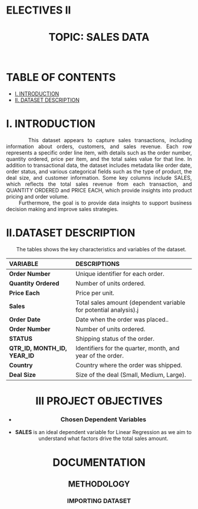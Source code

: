 # ELECTIVES II
<h1 align="center">TOPIC: SALES DATA</h1>
<br>

# TABLE OF CONTENTS
  * [I. INTRODUCTION](#i-introduction)
  * [II. DATASET DESCRIPTION](#ii-datasetdescription)
    
# I. INTRODUCTION
<p align="justify"> 
  &nbsp;&nbsp;&nbsp;&nbsp;&nbsp;&nbsp;This dataset appears to capture sales transactions, including information about orders, customers, and sales revenue. Each row represents a specific order line item, with details such as the order number, quantity ordered, price per item, and the total sales value for that line. In addition to transactional data, the dataset includes metadata like order date, order status, and various categorical fields such as the type of product, the deal size, and customer information. Some key columns include SALES, which reflects the total sales revenue from each transaction, and QUANTITY ORDERED and PRICE EACH, which provide insights into product pricing and order volume.
 <br>
  &nbsp;&nbsp;&nbsp;&nbsp;&nbsp;&nbsp;Furthermore, the goal is to provide data insights to support business decision making and improve sales strategies. 

# II.DATASET DESCRIPTION
<p align="justify"> 
 &nbsp;&nbsp;&nbsp;&nbsp;&nbsp;&nbsp;  The tables shows the key characteristics and variables of the dataset.
<br>

<div align="center">

 | **VARIABLE** | **DESCRIPTIONS** |
 |:-|:-|
 | **Order Number** | Unique identifier for each order.  |
 | **Quantity Ordered** | Number of units ordered. |
 | **Price Each** | Price per unit. |
 | **Sales** | Total sales amount (dependent variable for potential analysis).j |
 | **Order Date** | Date when the order was placed.. |
 | **Order Number** | Number of units ordered. |
 | **STATUS** | Shipping status of the order. |
 | **QTR_ID, MONTH_ID, YEAR_ID** | Identifiers for the quarter, month, and year of the order. |
 | **Country** | Country where the order was shipped. |
 | **Deal Size** | Size of the deal (Small, Medium, Large). |

# III PROJECT OBJECTIVES
- ### Chosen Dependent Variables
- **SALES** is an ideal dependent variable for Linear Regression as we aim to understand what factors drive the total sales amount.

# DOCUMENTATION
## METHODOLOGY
### IMPORTING DATASET






